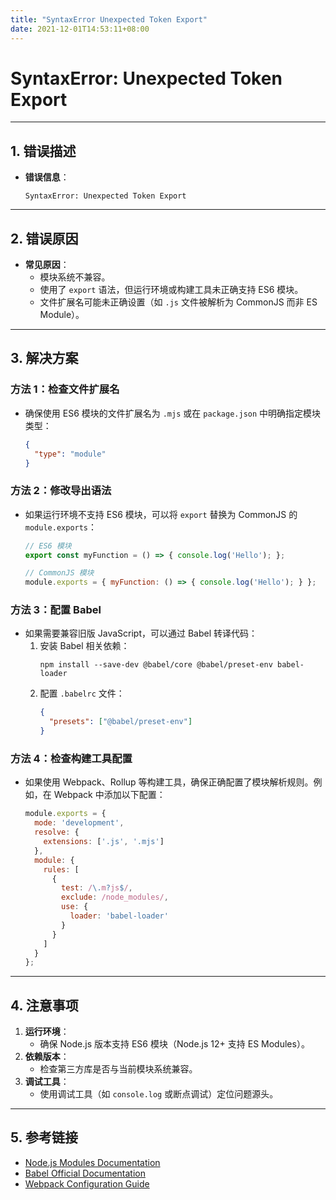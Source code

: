 ```yaml
---
title: "SyntaxError Unexpected Token Export"
date: 2021-12-01T14:53:11+08:00
---
```


# SyntaxError: Unexpected Token Export

---

## **1. 错误描述**

- **错误信息**：
  ```
  SyntaxError: Unexpected Token Export
  ```

---

## **2. 错误原因**

- **常见原因**：
  - 模块系统不兼容。
  - 使用了 `export` 语法，但运行环境或构建工具未正确支持 ES6 模块。
  - 文件扩展名可能未正确设置（如 `.js` 文件被解析为 CommonJS 而非 ES Module）。

---

## **3. 解决方案**

### **方法 1：检查文件扩展名**
- 确保使用 ES6 模块的文件扩展名为 `.mjs` 或在 `package.json` 中明确指定模块类型：
  ```json
  {
    "type": "module"
  }
  ```

### **方法 2：修改导出语法**
- 如果运行环境不支持 ES6 模块，可以将 `export` 替换为 CommonJS 的 `module.exports`：
  ```javascript
  // ES6 模块
  export const myFunction = () => { console.log('Hello'); };

  // CommonJS 模块
  module.exports = { myFunction: () => { console.log('Hello'); } };
  ```

### **方法 3：配置 Babel**
- 如果需要兼容旧版 JavaScript，可以通过 Babel 转译代码：
  1. 安装 Babel 相关依赖：
     ```shell
     npm install --save-dev @babel/core @babel/preset-env babel-loader
     ```
  2. 配置 `.babelrc` 文件：
     ```json
     {
       "presets": ["@babel/preset-env"]
     }
     ```

### **方法 4：检查构建工具配置**
- 如果使用 Webpack、Rollup 等构建工具，确保正确配置了模块解析规则。例如，在 Webpack 中添加以下配置：
  ```javascript
  module.exports = {
    mode: 'development',
    resolve: {
      extensions: ['.js', '.mjs']
    },
    module: {
      rules: [
        {
          test: /\.m?js$/,
          exclude: /node_modules/,
          use: {
            loader: 'babel-loader'
          }
        }
      ]
    }
  };
  ```

---

## **4. 注意事项**

1. **运行环境**：
   - 确保 Node.js 版本支持 ES6 模块（Node.js 12+ 支持 ES Modules）。
2. **依赖版本**：
   - 检查第三方库是否与当前模块系统兼容。
3. **调试工具**：
   - 使用调试工具（如 `console.log` 或断点调试）定位问题源头。

---

## **5. 参考链接**

- [Node.js Modules Documentation](https://nodejs.org/api/esm.html)
- [Babel Official Documentation](https://babeljs.io/docs/en/)
- [Webpack Configuration Guide](https://webpack.js.org/configuration/)
```